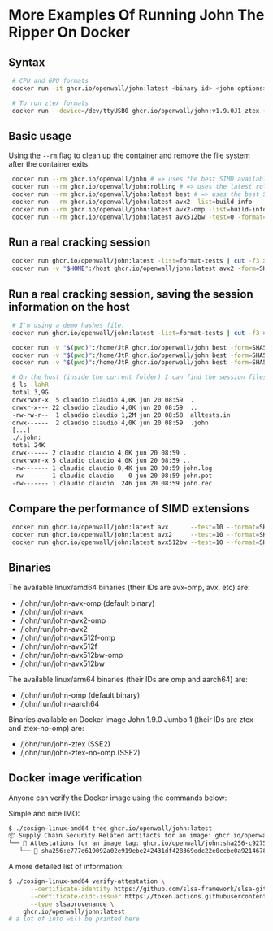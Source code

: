 # More Examples Of Running John The Ripper On Docker

## Syntax

```bash
 # CPU and GPU formats
 docker run -it ghcr.io/openwall/john:latest <binary id> <john options>

 # To run ztex formats
 docker run --device=/dev/ttyUSB0 ghcr.io/openwall/john:v1.9.0J1 ztex <john options>
```

## Basic usage

Using the `--rm` flag to clean up the container and remove the file system after the container exits.

```bash
 docker run --rm ghcr.io/openwall/john # => uses the best SIMD available, tag 'latest' can be omitted
 docker run --rm ghcr.io/openwall/john:rolling # => uses the latest rolling release
 docker run --rm ghcr.io/openwall/john:latest best # => uses the best SIMD available
 docker run --rm ghcr.io/openwall/john:latest avx2 -list=build-info
 docker run --rm ghcr.io/openwall/john:latest avx2-omp -list=build-info
 docker run --rm ghcr.io/openwall/john:latest avx512bw -test=0 -format=cpu
```

## Run a real cracking session

```bash
 docker run ghcr.io/openwall/john:latest -list=format-tests | cut -f3 > ~/alltests.in
 docker run -v "$HOME":/host ghcr.io/openwall/john:latest avx2 -form=SHA512crypt /host/alltests.in --max-run=300
```

## Run a real cracking session, saving the session information on the host

```bash
 # I'm using a demo hashes file:
 docker run ghcr.io/openwall/john:latest -list=format-tests | cut -f3 > alltests.in

 docker run -v "$(pwd)":/home/JtR ghcr.io/openwall/john best -form=SHA512crypt /home/JtR/alltests.in --max-run=30
 docker run -v "$(pwd)":/home/JtR ghcr.io/openwall/john best -form=SHA512crypt --wordlist --rules /home/JtR/alltests.in --max-run=20
 docker run -v "$(pwd)":/home/JtR ghcr.io/openwall/john best -form=SHA512crypt --incrementa:digits /home/JtR/alltests.in --max-run=20

 # On the host (inside the current folder) I can find the session files:
 $ ls -lahR
 total 3,9G
 drwxrwxr-x  5 claudio claudio 4,0K jun 20 08:59  .
 drwxr-x--- 22 claudio claudio 4,0K jun 20 08:59  ..
 -rw-rw-r--  1 claudio claudio 1,2M jun 20 08:58  alltests.in
 drwx------  2 claudio claudio 4,0K jun 20 08:59  .john
 [...]
 ./.john:
 total 24K
 drwx------ 2 claudio claudio 4,0K jun 20 08:59 .
 drwxrwxr-x 5 claudio claudio 4,0K jun 20 08:59 ..
 -rw------- 1 claudio claudio 8,4K jun 20 08:59 john.log
 -rw------- 1 claudio claudio    0 jun 20 08:59 john.pot
 -rw------- 1 claudio claudio  246 jun 20 08:59 john.rec
```

## Compare the performance of SIMD extensions

```bash
 docker run ghcr.io/openwall/john:latest avx      --test=10 --format=SHA512crypt
 docker run ghcr.io/openwall/john:latest avx2     --test=10 --format=SHA512crypt
 docker run ghcr.io/openwall/john:latest avx512bw --test=10 --format=SHA512crypt
```

## Binaries

The available linux/amd64 binaries (their IDs are avx-omp, avx, etc) are:

- /john/run/john-avx-omp (default binary)
- /john/run/john-avx
- /john/run/john-avx2-omp
- /john/run/john-avx2
- /john/run/john-avx512f-omp
- /john/run/john-avx512f
- /john/run/john-avx512bw-omp
- /john/run/john-avx512bw

The available linux/arm64 binaries (their IDs are omp and aarch64) are:

- /john/run/john-omp (default binary)
- /john/run/john-aarch64

Binaries available on Docker image John 1.9.0 Jumbo 1 (their IDs are ztex and ztex-no-omp) are:

- /john/run/john-ztex (SSE2)
- /john/run/john-ztex-no-omp (SSE2)

## Docker image verification

Anyone can verify the Docker image using the commands below:

Simple and nice IMO:

```bash
$ ./cosign-linux-amd64 tree ghcr.io/openwall/john:latest
📦 Supply Chain Security Related artifacts for an image: ghcr.io/openwall/john:latest
└── 💾 Attestations for an image tag: ghcr.io/openwall/john:sha256-c9275acf784a3f19cab3ce0aab3cedefbe986dcbe70df650e5802ec23127f4da.att
   └── 🍒 sha256:e777d619092a02e919ebe242431df428369edc22e0ccbe0a9214678343452af8
```

A more detailed list of information:

```bash
$ ./cosign-linux-amd64 verify-attestation \
      --certificate-identity https://github.com/slsa-framework/slsa-github-generator/.github/workflows/generator_container_slsa3.yml@refs/tags/v1.7.0 \
      --certificate-oidc-issuer https://token.actions.githubusercontent.com \
      --type slsaprovenance \
    ghcr.io/openwall/john:latest
# a lot of info will be printed here
```
